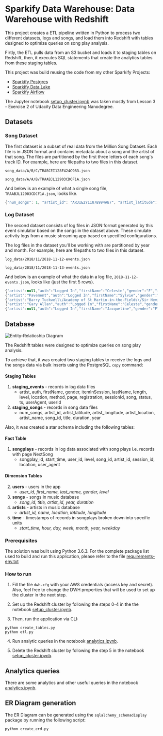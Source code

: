 # Sparkify Data Warehouse: Data Warehouse with Redshift

This project creates a ETL pipeline written in Python to process two different datasets, logs and songs, and load them into Redshift with tables designed to optimize queries on song play analysis. 

Firtly, the ETL pulls data from an S3 bucket and loads it to staging tables on Redshift, then, it executes SQL statements that create the analytics tables from these staging tables.

This project was build reusing the code from my other Sparkify Projects:
 - [Sparkify Postgres](https://github.com/alexfmonteiro/sparkify-postgres)
 - [Sparkify Data Lake](https://github.com/alexfmonteiro/sparkify-datalake)
 - [Sparkify Airflow](https://github.com/alexfmonteiro/sparkify-airflow)
 
The Jupyter notebook [setup_cluster.ipynb]() was taken mostly from Lesson 3 - Exercise 2 of Udacity Data Engineering Nanodegree.
 

## Datasets

### Song Dataset
The first dataset is a subset of real data from the Million Song Dataset. Each file is in JSON format and contains metadata about a song and the artist of that song. The files are partitioned by the first three letters of each song's track ID. For example, here are filepaths to two files in this dataset.

`song_data/A/B/C/TRABCEI128F424C983.json`

`song_data/A/A/B/TRAABJL12903CDCF1A.json`

And below is an example of what a single song file, `TRAABJL12903CDCF1A.json`, looks like.

```javascript
{"num_songs": 1, "artist_id": "ARJIE2Y1187B994AB7", "artist_latitude": null, "artist_longitude": null, "artist_location": "", "artist_name": "Line Renaud", "song_id": "SOUPIRU12A6D4FA1E1", "title": "Der Kleine Dompfaff", "duration": 152.92036, "year": 0}
```

### Log Dataset
The second dataset consists of log files in JSON format generated by this event simulator based on the songs in the dataset above. These simulate activity logs from a music streaming app based on specified configurations.

The log files in the dataset you'll be working with are partitioned by year and month. For example, here are filepaths to two files in this dataset.

`log_data/2018/11/2018-11-12-events.json`

`log_data/2018/11/2018-11-13-events.json`

And below is an example of what the data in a log file, `2018-11-12-events.json`, looks like (just the first 5 rows).

```javascript
{"artist":null,"auth":"Logged In","firstName":"Celeste","gender":"F","itemInSession":0,"lastName":"Williams","length":null,"level":"free","location":"Klamath Falls, OR","method":"GET","page":"Home","registration":1541077528796.0,"sessionId":438,"song":null,"status":200,"ts":1541990217796,"userAgent":"\"Mozilla\/5.0 (Windows NT 6.1; WOW64) AppleWebKit\/537.36 (KHTML, like Gecko) Chrome\/37.0.2062.103 Safari\/537.36\"","userId":"53"}
{"artist":"Pavement","auth":"Logged In","firstName":"Sylvie","gender":"F","itemInSession":0,"lastName":"Cruz","length":99.16036,"level":"free","location":"Washington-Arlington-Alexandria, DC-VA-MD-WV","method":"PUT","page":"NextSong","registration":1540266185796.0,"sessionId":345,"song":"Mercy:The Laundromat","status":200,"ts":1541990258796,"userAgent":"\"Mozilla\/5.0 (Macintosh; Intel Mac OS X 10_9_4) AppleWebKit\/537.77.4 (KHTML, like Gecko) Version\/7.0.5 Safari\/537.77.4\"","userId":"10"}
{"artist":"Barry Tuckwell\/Academy of St Martin-in-the-Fields\/Sir Neville Marriner","auth":"Logged In","firstName":"Celeste","gender":"F","itemInSession":1,"lastName":"Williams","length":277.15873,"level":"free","location":"Klamath Falls, OR","method":"PUT","page":"NextSong","registration":1541077528796.0,"sessionId":438,"song":"Horn Concerto No. 4 in E flat K495: II. Romance (Andante cantabile)","status":200,"ts":1541990264796,"userAgent":"\"Mozilla\/5.0 (Windows NT 6.1; WOW64) AppleWebKit\/537.36 (KHTML, like Gecko) Chrome\/37.0.2062.103 Safari\/537.36\"","userId":"53"}
{"artist":"Gary Allan","auth":"Logged In","firstName":"Celeste","gender":"F","itemInSession":2,"lastName":"Williams","length":211.22567,"level":"free","location":"Klamath Falls, OR","method":"PUT","page":"NextSong","registration":1541077528796.0,"sessionId":438,"song":"Nothing On But The Radio","status":200,"ts":1541990541796,"userAgent":"\"Mozilla\/5.0 (Windows NT 6.1; WOW64) AppleWebKit\/537.36 (KHTML, like Gecko) Chrome\/37.0.2062.103 Safari\/537.36\"","userId":"53"}
{"artist":null,"auth":"Logged In","firstName":"Jacqueline","gender":"F","itemInSession":0,"lastName":"Lynch","length":null,"level":"paid","location":"Atlanta-Sandy Springs-Roswell, GA","method":"GET","page":"Home","registration":1540223723796.0,"sessionId":389,"song":null,"status":200,"ts":1541990714796,"userAgent":"\"Mozilla\/5.0 (Macintosh; Intel Mac OS X 10_9_4) AppleWebKit\/537.78.2 (KHTML, like Gecko) Version\/7.0.6 Safari\/537.78.2\"","userId":"29"}
```

## Database

![Entity-Relatioship Diagram](https://github.com/alexfmonteiro/sparkify-redshift/blob/main/images/sparkifydb_erd.png)

The Redshift tables were designed to optimize queries on song play analysis. 

To achieve that, it was created two staging tables to receive the logs and the songs data via bulk inserts using the PostgreSQL `copy` command:

#### Staging Tables
 1. **staging_events** - records in log data files
    - artist, auth, firstName, gender, itemInSession, lastName, length, level, location, method, page, registration, sessionId, song, status, ts, userAgent, userId
 2. **staging_songs** - records in song data files
    - num_songs, artist_id, artist_latitude, artist_longitude, artist_location, artist_name, song_id, title, duration, year


Also, it was created a  star schema including the following tables:

#### Fact Table
 1. **songplays** - records in log data associated with song plays i.e. records with page NextSong
    - songplay_id, start_time, user_id, level, song_id, artist_id, session_id, location, user_agent

#### Dimension Tables
 2. **users** - users in the app
    - *user_id, first_name, last_name, gender, level*
 3. **songs** - songs in music database
    - *song_id, title, artist_id, year, duration*
 4. **artists** - artists in music database
    - *artist_id, name, location, latitude, longitude*
 5. **time** - timestamps of records in songplays broken down into specific units
    - *start_time, hour, day, week, month, year, weekday*


### Prerequisites

The solution was built using Python 3.6.3. For the complete package list used to build and run this application, please refer to the file [requirements-env.txt](https://github.com/alexfmonteiro/sparkify-redshift/blob/main/requirements-env.txt) 


### How to run

1. Fill the file `dwh.cfg` with your AWS credentials (access key and secret). Also, feel free to change the DWH properties that will be used to set up the cluster in the next step.

2. Set up the Redshift cluster by following the steps 0-4 in the the notebook [setup_cluster.ipynb](https://github.com/alexfmonteiro/sparkify-redshift/blob/main/setup_cluster.ipynb).

3. Then, run the application via CLI:

```
python create_tables.py
python etl.py
```

4. Run analytic queries in the notebook [analytics.ipynb](https://github.com/alexfmonteiro/sparkify-redshift/blob/main/analytics.ipynb).

5. Delete the Redshift cluster by following the step 5 in the notebook [setup_cluster.ipynb](https://github.com/alexfmonteiro/sparkify-redshift/blob/main/setup_cluster.ipynb).

## Analytics queries

There are some analytics and other useful queries in the notebook [analytics.ipynb](https://github.com/alexfmonteiro/sparkify-redshift/blob/main/analytics.ipynb).


## ER Diagram generation

The ER Diagram can be generated using the `sqlalchemy_schemadisplay` package by running the following script:
```
python create_erd.py
```




